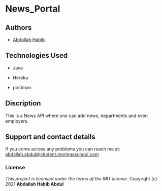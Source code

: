# News_Portal



## Authors
- [Abdallah Habib](https://github.com/Habib001-coder)




## Technologies Used
* Java
* Heroku

* postman

## Discription
This is a News API where one can add news, departments and even employers.


## Support and contact details
If you come across any problems you can reach me at: abdallah.abdul@student.moringaschool.com

### License
*This project is licensed under the terms of the MIT license.*
Copyright (c) 2021 **Abdallah Habib Abdul**